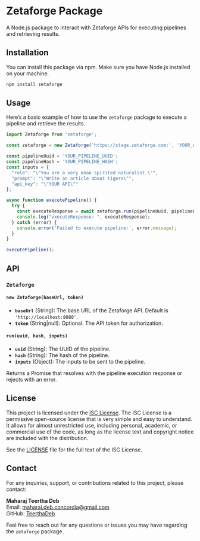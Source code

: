 # Zetaforge Package

A Node.js package to interact with Zetaforge APIs for executing pipelines and retrieving results.

## Installation

You can install this package via npm. Make sure you have Node.js installed on your machine.

```bash
npm install zetaforge
```

## Usage

Here’s a basic example of how to use the `zetaforge` package to execute a pipeline and retrieve the results.

```js
import Zetaforge from 'zetaforge';

const zetaforge = new Zetaforge('https://stage.zetaforge.com:', 'YOUR_API_TOKEN');

const pipelineUuid = 'YOUR_PIPELINE_UUID';
const pipelineHash = 'YOUR_PIPELINE_HASH';
const inputs = {
  "role": "\"You are a very mean spirited naturalist.\"",
  "prompt": "\"Write an article about tigers\"",
  "api_key": "\"YOUR API\""
};

async function executePipeline() {
  try {
    const executeResponse = await zetaforge.run(pipelineUuid, pipelineHash, inputs);
    console.log("executeResponse: ", executeResponse);
  } catch (error) {
    console.error('Failed to execute pipeline:', error.message);
  }
}

executePipeline();
```

## API

### `Zetaforge`

#### `new Zetaforge(baseUrl, token)`

- **`baseUrl`** (String): The base URL of the Zetaforge API. Default is `'http://localhost:8080'`.
- **`token`** (String|null): Optional. The API token for authorization.

#### `run(uuid, hash, inputs)`

- **`uuid`** (String): The UUID of the pipeline.
- **`hash`** (String): The hash of the pipeline.
- **`inputs`** (Object): The inputs to be sent to the pipeline.

Returns a Promise that resolves with the pipeline execution response or rejects with an error.

## License

This project is licensed under the [ISC License](https://opensource.org/licenses/ISC). The ISC License is a permissive open-source license that is very simple and easy to understand. It allows for almost unrestricted use, including personal, academic, or commercial use of the code, as long as the license text and copyright notice are included with the distribution.

See the [LICENSE](LICENSE) file for the full text of the ISC License.

## Contact

For any inquiries, support, or contributions related to this project, please contact:

**Maharaj Teertha Deb**  
Email: [maharaj.deb.concordia@gmail.com](maharaj.deb.concordia@gmail.com)  
GitHub: [TeerthaDeb](https://github.com/TeerthaDeb)

Feel free to reach out for any questions or issues you may have regarding the `zetaforge` package.
